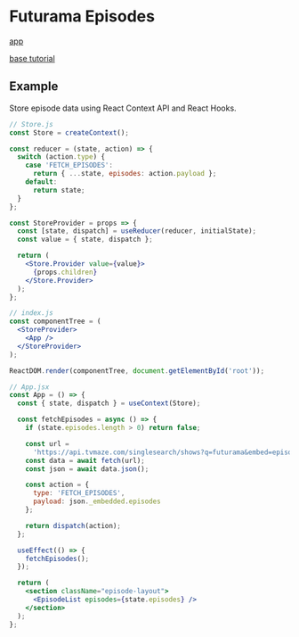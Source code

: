 # Futurama Episodes

[app](http://radavis.github.io/futurama-episodes)

[base tutorial](https://medium.com/octopus-labs-london/replacing-redux-with-react-hooks-and-context-part-1-11b72ffdb533)

## Example

Store episode data using React Context API and React Hooks.

```jsx
// Store.js
const Store = createContext();

const reducer = (state, action) => {
  switch (action.type) {
    case 'FETCH_EPISODES':
      return { ...state, episodes: action.payload };
    default:
      return state;
  }
};

const StoreProvider = props => {
  const [state, dispatch] = useReducer(reducer, initialState);
  const value = { state, dispatch };

  return (
    <Store.Provider value={value}>
      {props.children}
    </Store.Provider>
  );
};

// index.js
const componentTree = (
  <StoreProvider>
    <App />
  </StoreProvider>
);

ReactDOM.render(componentTree, document.getElementById('root'));

// App.jsx
const App = () => {
  const { state, dispatch } = useContext(Store);

  const fetchEpisodes = async () => {
    if (state.episodes.length > 0) return false;

    const url =
      'https://api.tvmaze.com/singlesearch/shows?q=futurama&embed=episodes';
    const data = await fetch(url);
    const json = await data.json();

    const action = {
      type: 'FETCH_EPISODES',
      payload: json._embedded.episodes
    };

    return dispatch(action);
  };

  useEffect(() => {
    fetchEpisodes();
  });

  return (
    <section className="episode-layout">
      <EpisodeList episodes={state.episodes} />
    </section>
  );
};
```
